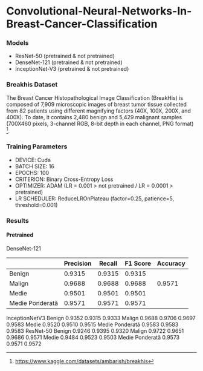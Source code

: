 # Convolutional-Neural-Networks-In-Breast-Cancer-Classification



### Models
- ResNet-50 (pretrained & not pretrained)
- DenseNet-121 (pretrained & not pretrained)
- InceptionNet-V3 (pretrained & not pretrained)

### Breakhis Dataset
The Breast Cancer Histopathological Image Classification (BreakHis) is composed of 7,909 microscopic images of breast tumor tissue collected from 82 patients using different magnifying factors (40X, 100X, 200X, and 400X). To date, it contains 2,480 benign and 5,429 malignant samples (700X460 pixels, 3-channel RGB, 8-bit depth in each channel, PNG format) [^1].

### Training Parameters  
- DEVICE: Cuda
- BATCH SIZE: 16
- EPOCHS: 100
- CRITERION: Binary Cross-Entropy Loss
- OPTIMIZER: ADAM (LR = 0.001 > not pretrained / LR = 0.0001 > pretrained)
- LR SCHEDULER: ReduceLROnPlateau (factor=0.25, patience=5, threshold=0.001)

### Results
#### Pretrained
DenseNet-121  

 | | Precision | Recall | F1 Score | Accuracy |
|--|-----------|---------|---------|----------|
| Benign | 0.9315 | 0.9315 | 0.9315 | |
| Malign | 0.9688 | 0.9688 | 0.9688 | 0.9571 |
| Medie | 0.9501 | 0.9501 | 0.9501 | |
| Medie Ponderată | 0.9571 | 0.9571 | 0.9571 | |


InceptionNetV3
Benign 0.9352 0.9315 0.9333
Malign 0.9688 0.9706 0.9697 0.9583
Medie 0.9520 0.9510 0.9515
Medie Ponderată 0.9583 0.9583 0.9583
ResNet-50
Benign 0.9246 0.9395 0.9320
Malign 0.9722 0.9651 0.9686 0.9571
Medie 0.9484 0.9523 0.9503
Medie Ponderată 0.9573 0.9571 0.9572
[^1]: https://www.kaggle.com/datasets/ambarish/breakhis 
